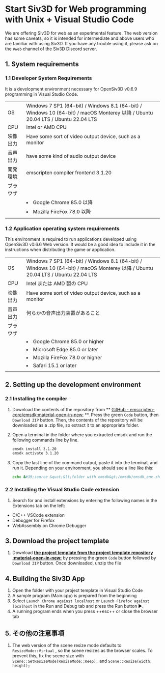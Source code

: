 # Start Siv3D for Web programming with Unix + Visual Studio Code

We are offering Siv3D for web as an experimental feature. The web version has some caveats, so it is intended for intermediate and above users who are familiar with using Siv3D. If you have any trouble using it, please ask on the `#web` channel of the Siv3D Discord server.

## 1. System requirements

### 1.1 Developer System Requirements

It is a development environment necessary for OpenSiv3D v0.6.9 programming in Visual Studio Code.

|          |                                                                                                                                 |
|----------|---------------------------------------------------------------------------------------------------------------------------------|
| OS       | Windows 7 SP1 (64-bit) / Windows 8.1 (64-bit) / Windows 10 (64-bit) / macOS Monterey 以降 / Ubuntu 20.04 LTS / Ubuntu 22.04 LTS |
| CPU      | Intel or AMD CPU                                                                                                                |
| 映像出力 | Have some sort of video output device, such as a monitor                                                                        |
| 音声出力 | have some kind of audio output device                                                                                           |
| 開発環境 | emscripten compiler frontend 3.1.20                                                                                             |
| ブラウザ | <ul>                                                                                                                            |
|          | <li>Google Chrome 85.0 以降</li>                                                                                                |
|          | <li>Mozilla FireFox 78.0 以降</li>                                                                                              |
|          | </ul>                                                                                                                           |

### 1.2 Application operating system requirements

This environment is required to run applications developed using OpenSiv3D v0.6.6 Web version. It would be a good idea to include it in the instructions when distributing the game or application.

|          |                                                                                                                                 |
|----------|---------------------------------------------------------------------------------------------------------------------------------|
| OS       | Windows 7 SP1 (64-bit) / Windows 8.1 (64-bit) / Windows 10 (64-bit) / macOS Monterey 以降 / Ubuntu 20.04 LTS / Ubuntu 22.04 LTS |
| CPU      | Intel または AMD 製の CPU                                                                                                       |
| 映像出力 | Have some sort of video output device, such as a monitor                                                                        |
| 音声出力 | 何らかの音声出力装置があること                                                                                                  |
| ブラウザ | <ul>                                                                                                                            |
|          | <li>Google Chrome 85.0 or higher</li>                                                                                           |
|          | <li>Microsoft Edge 85.0 or later</li>                                                                                           |
|          | <li>Mozilla FireFox 78.0 or higher</li>                                                                                         |
|          | <li>Safari 15.1 or later</li>                                                                                                   |
|          | </ul>                                                                                                                           |

## 2. Setting up the development environment

### 2.1 Installing the compiler

1. Download the contents of the repository from ** [GitHub - emscripten-core/emsdk:material-open-in-new:](https://github.com/emscripten-core/emsdk/) **. Press the green `Code` button, then `Download ZIP` button. Then, the contents of the repository will be downloaded as a .zip file, so extract it to an appropriate folder.

2. Open a terminal in the folder where you extracted emsdk and run the following commands line by line.

    ```sh
    emsdk install 3.1.20
    emsdk activate 3.1.20
    ```

3. Copy the last line of the command output, paste it into the terminal, and run it. Depending on your environment, you should see a line like this:

    ```sh
    echo &#39;source &quot;&lt;folder with emsdk&gt;/emsdk/emsdk_env.sh&quot;&#39; &gt;&gt; $HOME/.bash_profile
    ```

### 2.2 Installing the Visual Studio Code extension

1. Search for and install extensions by entering the following names in the Extensions tab on the left:

- C/C++ VSCode extension
- Debugger for Firefox
- WebAssembly on Chrome Debugger

## 3. Download the project template

1. Download **[the project template from the project template repository :material-open-in-new:](https://github.com/nokotan/OpenSiv3DForWeb-VSCode)** by pressing the green `Code` button followed by `Download ZIP` button. Once downloaded, unzip the file

## 4. Building the Siv3D App

1. Open the folder with your project template in Visual Studio Code
2. A sample program (Main.cpp) is prepared from the beginning
3. Select `Launch Chrome against localhost` or `Launch Firefox against localhost` in the Run and Debug tab and press the Run button ▶️.
4. A running program ends when you press ++esc++ or close the browser tab

## 5. その他の注意事項

1. The web version of the scene resize mode defaults to `ResizeMode::Virtual` , so the scene resizes as the browser scales. To prevent this, fix the scene size with `Scene::SetResizeMode(ResizeMode::Keep);` and `Scene::Resize(width, height);`
